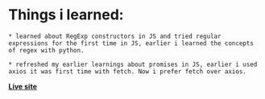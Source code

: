 Things i learned:
=================
	* learned about RegExp constructors in JS and tried regular expressions for the first time in JS, earlier i learned the concepts of regex with python.
	
	* refreshed my earlier learnings about promises in JS, earlier i used axios it was first time with fetch. Now i prefer fetch over axios.

**[Live site](http://zzer0.com/javascript30/Day6-Type_ahead/index-START.html)**

